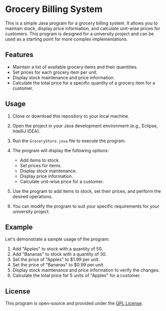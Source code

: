 # Grocery Billing System

This is a simple Java program for a grocery billing system. It allows you to maintain stock, display price information, and calculate unit-wise prices for customers. This program is designed for a university project and can be used as a starting point for more complex implementations.

## Features

- Maintain a list of available grocery items and their quantities.
- Set prices for each grocery item per unit.
- Display stock maintenance and price information.
- Calculate the total price for a specific quantity of a grocery item for a customer.

## Usage

1. Clone or download this repository to your local machine.

2. Open the project in your Java development environment (e.g., Eclipse, IntelliJ IDEA).

3. Run the `GroceryStore.java` file to execute the program.

4. The program will display the following options:

   - Add items to stock.
   - Set prices for items.
   - Display stock maintenance.
   - Display price information.
   - Calculate unit-wise price for a customer.

5. Use the program to add items to stock, set their prices, and perform the desired operations.

6. You can modify the program to suit your specific requirements for your university project.

## Example

Let's demonstrate a sample usage of the program:

1. Add "Apples" to stock with a quantity of 50.
2. Add "Bananas" to stock with a quantity of 30.
3. Set the price of "Apples" to $1.99 per unit.
4. Set the price of "Bananas" to $0.99 per unit.
5. Display stock maintenance and price information to verify the changes.
6. Calculate the total price for 5 units of "Apples" for a customer.

## License

This program is open-source and provided under the [GPL License](https://github.com/DemonKingSwarn/java-lab-project/blob/master/LICENSE).
